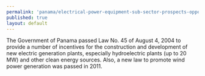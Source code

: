 ```yaml
---
permalink: 'panama/electrical-power-equipment-sub-sector-prospects-opportunities.html'
published: true
layout: default
---
```

The Government of Panama passed Law No. 45 of August 4, 2004 to provide a number of incentives for the construction and development of new electric generation plants, especially hydroelectric plants (up to 20 MW) and other clean energy sources. Also, a new law to promote wind power generation was passed in 2011.
